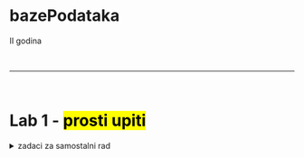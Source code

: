 # bazePodataka
II godina

<br>
<hr>
<br>

# Lab 1 - <mark> prosti upiti <mark>

<details> 
<summary> zadaci za samostalni rad </summary> 
```sql 
// 1. zadatak
SELECT IME, PREZIME, GODINA_ROD, MESTO_ROD
FROM GLUMAC
WHERE BROJ = 50;
```

```sql
-- 1. zadatak
SELECT IME, PREZIME, GODINA_ROD, MESTO_ROD
FROM GLUMAC
WHERE BROJ = 50;
```
</details>